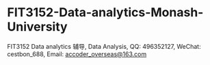 # FIT3152-Data-analytics-Monash-University
FIT3152 Data analytics 辅导, Data Analysis, QQ: 496352127, WeChat: cestbon_688, Email: accoder_overseas@163.com

